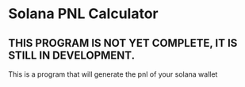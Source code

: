 # Solana PNL Calculator
## THIS PROGRAM IS NOT YET COMPLETE, IT IS STILL IN DEVELOPMENT.

 This is a program that will generate the pnl of your solana wallet
